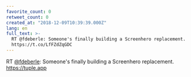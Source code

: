 ```yaml
---
favorite_count: 0
retweet_count: 0
created_at: "2018-12-09T10:39:39.000Z"
lang: en
full_text: >-
  RT @fdeberle: Someone's finally building a Screenhero replacement.
  https://t.co/LfFZdZqGDC
---
```


RT [@fdeberle](https://twitter.com/fdeberle): Someone's finally building a
Screenhero replacement. <https://tuple.app>
